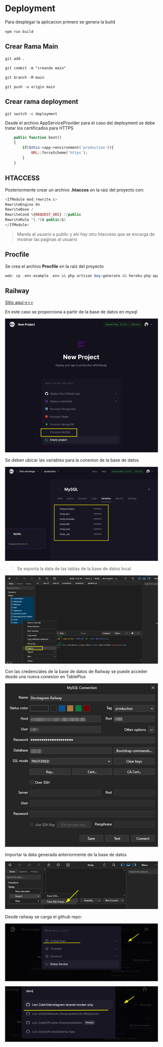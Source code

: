 # Deployment

Para desplegar la aplicacion primero se genera la build

```npm run build```

## Crear Rama Main

```git add .```

```git commit -m "creando main"```

```git branch -M main```    

```git push -u origin main```

## Crear rama deployment

```git switch -c deployment```

Desde el archivo AppServiceProvider para el caso del deployment se debe tratar los certificados para HTTPS

```php
    public function boot()
    {
        if($this->app->environment('production')){
            URL::forceScheme('https');
        }
    }
```

## HTACCESS

Posteriormente crear un archivo **.htacces** en la raiz del proyecto con:

```php
<IfModule mod_rewrite.c>
RewriteEngine On
RewriteBase /
RewriteCond %{REQUEST_URI} !/public
RewriteRule ^(.*)$ public/$1
</IfModule>
```
> Manda al usuario a public y ahi hay otro htaccess que se encarga de mostrar las paginas al usuario


## Procfile

Se crea el archivo **Procfile** en la raiz del proyecto

```php
web: cp .env.example .env && php artisan key:generate && heroku-php-apache2
```

## Railway

[Sitio aqui->>>](https://railway.app/)

En este caso se proporciona a partir de la base de datos en mysql

![](../img/9.1.png)

Se deben ubicar las variables para la conexion de la base de datos

![](../img/9.2.png)

> Se exporta la data de las tablas de la base de datos local

![](../img/9.3.png)


Con las credenciales de la base de datos de Railway se puede acceder desde una nueva conexion en TablePlus

![](../img/9.4.png)

Importar la data generada anteriormente de la base de datos

![](../img/9.5png.png)

Desde railway se carga el github repo:

![](../img/9.6.png)

![](../img/9.7.png)